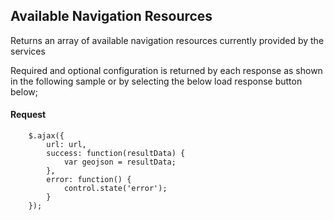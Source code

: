 ## Available Navigation Resources
Returns an array of available navigation resources currently provided by the services

Required and optional configuration is returned by each response as shown in the following sample or by selecting the below load response button below;
#### Request
```
	$.ajax({
		url: url,
		success: function(resultData) { 
			var geojson = resultData;
		},
		error: function() {
			control.state('error');
		}
	});
```
